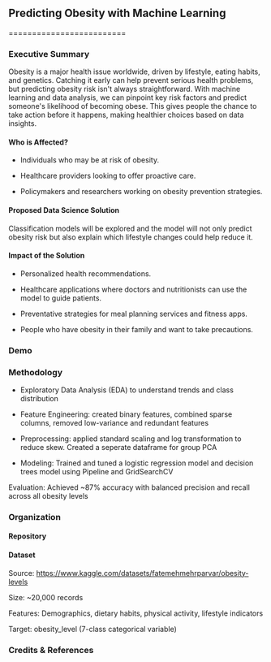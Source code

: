 ## Predicting Obesity with Machine Learning
=========================

### Executive Summary

Obesity is a major health issue worldwide, driven by lifestyle, eating habits, and genetics. Catching it early can help prevent serious health problems, but predicting obesity risk isn't always straightforward. With machine learning and data analysis, we can pinpoint key risk factors and predict someone's likelihood of becoming obese. This gives people the chance to take action before it happens, making healthier choices based on data insights.

#### Who is Affected?

- Individuals who may be at risk of obesity.

- Healthcare providers looking to offer proactive care.

- Policymakers and researchers working on obesity prevention strategies.

#### Proposed Data Science Solution

Classification models will be explored and the model will not only predict obesity risk but also explain which lifestyle changes could help reduce it.

#### Impact of the Solution

- Personalized health recommendations.

- Healthcare applications where doctors and nutritionists can use the model to guide patients.

- Preventative strategies for meal planning services and fitness apps.

- People who have obesity in their family and want to take precautions. 
### Demo

### Methodology
- Exploratory Data Analysis (EDA) to understand trends and class distribution

- Feature Engineering: created binary features, combined sparse columns, removed low-variance and redundant features

- Preprocessing: applied standard scaling and log transformation to reduce skew. Created a seperate dataframe for group PCA

- Modeling: Trained and tuned a logistic regression model and decision trees model using Pipeline and GridSearchCV

Evaluation: Achieved ~87% accuracy with balanced precision and recall across all obesity levels

### Organization

#### Repository 

#### Dataset
Source: https://www.kaggle.com/datasets/fatemehmehrparvar/obesity-levels

Size: ~20,000 records

Features: Demographics, dietary habits, physical activity, lifestyle indicators

Target: obesity_level (7-class categorical variable)

### Credits & References
